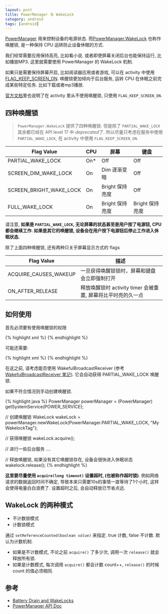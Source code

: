 ```yaml
---
layout: post
title: PowerManager 与 WakeLock
category: android
tags: [android]
---
```


[PowerManager](https://developer.android.com/reference/android/os/PowerManager.html#goToSleep(long)) 用来控制设备的电源状态. 而[PowerManager.WakeLock](https://developer.android.com/reference/android/os/PowerManager.WakeLock.html) 也称作唤醒锁, 是一种保持 CPU 运转防止设备休眠的方式. 

我们经常需要应用保持高亮, 比如看小说. 或者即使屏幕关闭后台也能保持运行, 比如播放MP3. 这里就需要使用 PowerManager 的 WakeLock 机制.

如果只是需要保持屏幕开启, 比如阅读器应用或者游戏, 可以在 activity 中使用 [FLAG_KEEP_SCREEN_ON](https://developer.android.com/reference/android/view/WindowManager.LayoutParams.html#FLAG_KEEP_SCREEN_ON). 唤醒锁更加倾向于后台服务, 运转 CPU 在休眠之前完成某些特定任务. 比如下载或者mp3播放.

[官方文档](https://developer.android.com/training/scheduling/wakelock.html)里也说明了在 activity 里从不使用唤醒锁, 只使用 `FLAG_KEEP_SCREEN_ON`.

## 四种唤醒锁

> `PowerManager.WakeLock` 提供了四种唤醒锁. 但是除了 `PARTIAL_WAKE_LOCK` 其余都已经在 API level 17 中 *deprecated*了. 所以尽量只考虑在服务中使用 `PARTIAL_WAKE_LOCK`, 在 activity 中使用 `FLAG_KEEP_SCREEN_ON`.

| Flag Value | CPU | 屏幕 | 键盘 |
| --------- |----| ------| ---------|
| PARTIAL_WAKE_LOCK | On* | Off | Off |
| SCREEN_DIM_WAKE_LOCK | On | Dim 逐渐变暗 | Off |
| SCREEN_BRIGHT_WAKE_LOCK | On | Bright 保持亮度 | Off |
| FULL_WAKE_LOCK | On | Bright 保持亮度 | Bright 保持亮度 |

请注意, **如果是 `PARTIAL_WAKE_LOCK`, 无论屏幕的状态甚至是用户按了电源钮, CPU 都会继续工作. 如果是其它的唤醒锁, 设备会在用户按下电源钮后停止工作进入休眠状态.**

除了上面四种唤醒锁, 还有两种只关乎屏幕显示方式的 flags

| Flag Value | 描述 | 
| --------- |----| 
| ACQUIRE_CAUSES_WAKEUP | 一旦获得唤醒锁锁时，屏幕和键盘会立即强制打开 | 
| ON_AFTER_RELEASE | 释放唤醒锁时 activity timer 会被重置, 屏幕将比平时亮的久一点 | 

## 如何使用

首先必须要有使用唤醒锁的权限

{% highlight xml %}
<uses-permission android:name="android.permission.WAKE_LOCK" />
{% endhighlight %}

可能还需要: 

{% highlight xml %}
<uses-permission android:name="android.permission.DEVICE_POWER"/>
{% endhighlight %}

在这之前, 请考虑能否使用 WakefulBroadcastReceiver (参考 [WakefulBroadcastReceiver 笔记](http://selfjt.github.io/android/2016/06/17/Android-WakefulBroadcastReceiver.html)). 它会自动获得 PARTIAL_WAKE_LOCK 唤醒锁. 

如果不符合情况则手动创建唤醒锁.

{% highlight java %}
PowerManager powerManager = (PowerManager) getSystemService(POWER_SERVICE);

// 创建唤醒锁
WakeLock wakeLock = powerManager.newWakeLock(PowerManager.PARTIAL_WAKE_LOCK, "MyWakelockTag");

// 获得唤醒锁
wakeLock.acquire();

// 进行一些后台服务
....

// 释放唤醒锁, 如果没有其它唤醒锁存在, 设备会很快进入休眠状态
wakelock.release();
{% endhighlight %}

**这里要尽量使用 `acquire(long timeout)` 设置超时, (也被称作超时锁)**. 例如网络请求的数据返回时间不确定, 导致本来只需要10s的事情一直等待了1个小时, 这样会使得电量白白浪费了. 设置超时之后, 会自动释放已节省点远.

## WakeLock 的两种模式

* 不计数锁模式
* 计数锁模式

通过 `setReferenceCounted(boolean value)` 来指定. true 计数, false 不计数. 默认为计数机制.

* 如果是不计数模式, 不论之前 `acquire()` 了多少次, 调用一次 `release()` 就会释放所有锁.
* 如果是计数模式, 每次调用 `acquire()` 都会计数 count++, `release()` 的时候 count 的值必须相同.

## 参考

* [Battery Drain and WakeLocks](http://www.jianshu.com/p/33750bc592ea)
* [PowerManager API Doc](https://developer.android.com/reference/android/os/PowerManager.html#goToSleep(long))